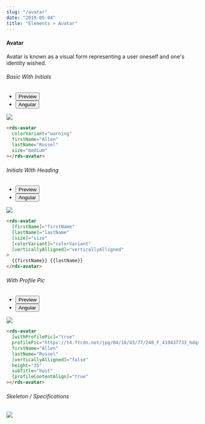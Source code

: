 ```yaml
---
slug: "/avatar"
date: "2019-05-04"
title: "Elements > Avatar"
---
```


<!-- CSS only -->
<link href="https://cdn.jsdelivr.net/npm/bootstrap@5.1.3/dist/css/bootstrap.min.css" rel="stylesheet" integrity="sha384-1BmE4kWBq78iYhFldvKuhfTAU6auU8tT94WrHftjDbrCEXSU1oBoqyl2QvZ6jIW3" crossorigin="anonymous">
<link rel="stylesheet" href="../../../../../../../raaghu/src/assets/css/style-elements.css">
<link rel="stylesheet" href="../../../../../../../raaghu/src/assets/css/main.css">

#### Avatar

<p class="checkbox-def">Avatar is known as a visual form representing a user oneself and one's identity wished.</p>

<!-- Default -->
<section class="py-4">
    <h6>Basic With Initials</h6>
    <div class="py-3">
      <div class="cust-tabs">
        <ul class="nav nav-tabs" id="myTab" role="tablist">
          <li class="nav-item" role="presentation">
            <button class="nav-link active" id="PreviewBasic-tab" data-bs-toggle="tab" data-bs-target="#PreviewBasic" type="button" role="tab" aria-controls="PreviewBasic" aria-selected="true">Preview </button>
          </li>
          <li class="nav-item" role="presentation">
            <button class="nav-link" id="AngularBasic-tab" data-bs-toggle="tab" data-bs-target="#AngularBasic" type="button" role="tab" aria-controls="AngularBasic" aria-selected="false"><i class="bi bi-code-slash" style="font-size:1.0rem"></i>Angular</button>
          </li>
        </ul>
      </div>
      <div class="tab-content card border" id="myTabContent">
        <div class="tab-pane fade show active" id="PreviewBasic" role="tabpanel" aria-labelledby="PreviewBasic-tab">
         <div class="contents  p-5">
            <div class="row">
              <div class="col-md-12">
                <img src="/images/avatar.png" class="img-fuild">
              </div>
            </div>
          </div>
        </div>
        <div class="tab-pane fade show" id="AngularBasic" role="tabpanel" aria-labelledby="AngularBasic-tab">
          <div class="contents bg-code">
<div class="row m-0">

```html
<rds-avatar
  colorVariant="warning"
  firstName="Allen"
  lastName="Russel"
  size="medium"
></rds-avatar>
```

</div>
          </div>
        </div>
      </div>
    </div>
  </section>

  <!-- with-horizontally-alligned-info -->
<section class="py-4">
    <h6>Initials With Heading</h6>
    <div class="py-3">
      <div class="cust-tabs">
        <ul class="nav nav-tabs" id="myTab" role="tablist">
          <li class="nav-item" role="presentation">
            <button class="nav-link active" id="PreviewHor-tab" data-bs-toggle="tab" data-bs-target="#PreviewHor" type="button" role="tab" aria-controls="PreviewBasic" aria-selected="true">Preview </button>
          </li>
          <li class="nav-item" role="presentation">
            <button class="nav-link" id="AngularHor-tab" data-bs-toggle="tab" data-bs-target="#AngularHor" type="button" role="tab" aria-controls="AngularBasic" aria-selected="false"><i class="bi bi-code-slash" style="font-size:1.0rem"></i>Angular</button>
          </li>
        </ul>
      </div>
      <div class="tab-content card border" id="myTabContent">
        <div class="tab-pane fade show active" id="PreviewHor" role="tabpanel" aria-labelledby="PreviewHor-tab">
         <div class="contents  p-5">
            <div class="row">
              <div class="col-md-12">
                <img src="/images/avatar-with-horizontally-alligned-info.png" class="img-fuild">
              </div>
            </div>
          </div>
        </div>
        <div class="tab-pane fade show" id="AngularHor" role="tabpanel" aria-labelledby="AngularHor-tab">
          <div class="contents bg-code">
<div class="row m-0">

```html
<rds-avatar
  [firstName]="firstName"
  [lastName]="lastName"
  [size]="size"
  [colorVariant]="colorVariant"
  [verticallyAlligned]="verticallyAlligned"
>
  {{firstName}} {{lastName}}
</rds-avatar>
```

</div>
          </div>
        </div>
      </div>
    </div>
  </section>


  <!-- with-vertically-alligned-info -->
<!-- <section class="py-4">
    <h6>With Vertically Alligned Info</h6>
    <div class="py-3">
      <div class="cust-tabs">
        <ul class="nav nav-tabs" id="myTab" role="tablist">
          <li class="nav-item" role="presentation">
            <button class="nav-link active" id="Previewvertical-tab" data-bs-toggle="tab" data-bs-target="#Previewvertical" type="button" role="tab" aria-controls="PreviewBasic" aria-selected="true">Preview </button>
          </li>
          <li class="nav-item" role="presentation">
            <button class="nav-link" id="AngularVertical-tab" data-bs-toggle="tab" data-bs-target="#AngularVertical" type="button" role="tab" aria-controls="AngularBasic" aria-selected="false"><i class="bi bi-code-slash" style="font-size:1.0rem"></i>Angular</button>
          </li>
        </ul>
      </div>
      <div class="tab-content card border" id="myTabContent">
        <div class="tab-pane fade show active" id="Previewvertical" role="tabpanel" aria-labelledby="Previewvertical-tab">
         <div class="contents  p-5">
            <div class="row">
              <div class="col-md-12">
                <img src="/images/avtar-with-vertically-alligned-info.png" class="img-fuild">
              </div>
            </div>
          </div>
        </div>
        <div class="tab-pane fade show" id="AngularVertical" role="tabpanel" aria-labelledby="AngularVertical-tab">
          <div class="contents bg-code">
<div class="row m-0">

```html
<rds-avatar
  [firstName]="firstName"
  [lastName]="lastName"
  [colorVariant]="colorVariant"
  [verticallyAlligned]="verticallyAlligned"
>
</rds-avatar>
```

</div>
          </div>
        </div>
      </div>
    </div>
  </section> -->

  <!-- with-profile -->
<section class="py-4">
    <h6>With Profile Pic</h6>
    <div class="py-3">
      <div class="cust-tabs">
        <ul class="nav nav-tabs" id="myTab" role="tablist">
          <li class="nav-item" role="presentation">
            <button class="nav-link active" id="PreviewProfile-tab" data-bs-toggle="tab" data-bs-target="#PreviewProfile" type="button" role="tab" aria-controls="PreviewBasic" aria-selected="true">Preview </button>
          </li>
          <li class="nav-item" role="presentation">
            <button class="nav-link" id="AngularProfile-tab" data-bs-toggle="tab" data-bs-target="#AngularProfile" type="button" role="tab" aria-controls="AngularBasic" aria-selected="false"><i class="bi bi-code-slash" style="font-size:1.0rem"></i>Angular</button>
          </li>
        </ul>
      </div>
      <div class="tab-content card border" id="myTabContent">
        <div class="tab-pane fade show active" id="PreviewProfile" role="tabpanel" aria-labelledby="PreviewProfile-tab">
         <div class="contents  p-5">
            <div class="row">
              <div class="col-md-12">
                <img src="/images/avatar-profile.png" class="img-fuild">
              </div>
            </div>
          </div>
        </div>
        <div class="tab-pane fade show" id="AngularProfile" role="tabpanel" aria-labelledby="AngularProfile-tab">
          <div class="contents bg-code">
<div class="row m-0">

```html
<rds-avatar
  [withProfilePic]="true"
  profilePic="https://t4.ftcdn.net/jpg/04/10/43/77/240_F_410437733_hdq4Q3QOH9uwh0mcqAhRFzOKfrCR24Ta.jpg"
  firstName="Allen"
  lastName="Russel"
  [verticallyAlligned]="false"
  height="35"
  subTitle="host"
  [profileContentAlign]="true"
></rds-avatar>
```

</div>
          </div>
        </div>
      </div>
    </div>
  </section>

<!-- Skeleton / Specifications -->
<section class="py-4">
                        <h6>
                           Skeleton / Specifications
                        </h6>
                        <div class="py-3">
                              <!-- Tab panes -->
                              <div class="card border p-5">
                                 <div class="row">
                                    <div class="col-md-9 col-12">
                                       <img src="/images/avatar-skeleton.png" class="img-fluid">
                                    </div>
                                 </div>
                              </div>
                        </div>
                     </section>



<!-- JavaScript Bundle with Popper -->
<script src="https://cdn.jsdelivr.net/npm/bootstrap@5.1.3/dist/js/bootstrap.bundle.min.js" integrity="sha384-ka7Sk0Gln4gmtz2MlQnikT1wXgYsOg+OMhuP+IlRH9sENBO0LRn5q+8nbTov4+1p" crossorigin="anonymous"></script>

